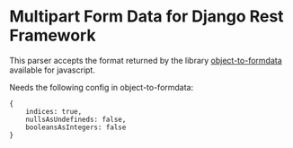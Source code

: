 # Multipart Form Data for Django Rest Framework

This parser accepts the format returned by the library [object-to-formdata](https://github.com/therealparmesh/object-to-formdata) available for javascript.

Needs the following config in object-to-formdata:
```
{
    indices: true,
    nullsAsUndefineds: false,
    booleansAsIntegers: false
}
```
